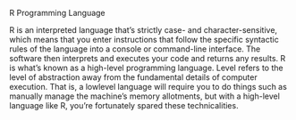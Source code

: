 R Programming Language

R is an interpreted language that’s strictly case- and character-sensitive,
which means that you enter instructions that follow the specific syntactic
rules of the language into a console or command-line interface. The software then interprets and executes your code and returns any results.
R is what’s known as a high-level programming language. Level refers to the level of
abstraction away from the fundamental details of computer execution. That is, a lowlevel language will require you to do things such as manually manage the machine’s
memory allotments, but with a high-level language like R, you’re fortunately spared
these technicalities.


